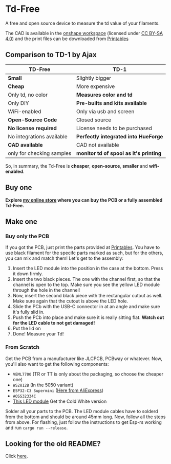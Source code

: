 # Td-Free

A free and open source device to measure the td value of your filaments.

The CAD is available in the [onshape workspace](https://cad.onshape.com/documents/e7ec65aec40b24c9a33c1902/w/dc90f86d4d08d2181a707cee/e/a86c6c8c0a4124509901ffce)
(licensed under [CC BY-SA 4.0](https://creativecommons.org/licenses/by-sa/4.0/)) and the print files can be downloaded from [Printables](https://www.printables.com/model/919380-td-free)

## Comparison to TD-1 by Ajax

| TD-Free                   | TD-1                                     |
| ------------------------- | ---------------------------------------- |
| **Small**                 | Slightly bigger                          |
| **Cheap**                 | More expensive                           |
| Only td, no color         | **Measures color and td**                |
| Only DIY                  | **Pre-builts and kits available**        |
| WiFi-enabled              | Only via usb and screen                  |
| **Open-Source Code**      | Closed source                            |
| **No license required**   | License needs to be purchased            |
| No integrations available | **Perfectly integrated into HueForge**   |
| **CAD available**         | CAD not available                        |
| only for checking samples | **monitor td of spool as it's printing** |

So, in summary, the Td-Free is **cheaper**, **open-source**, **smaller** and **wifi-enabled**.

## Buy one

**Explore [my online store](https://mawoka.eu/shop) where you can buy the PCB or a fully assembled Td-Free.**

## Make one

### Buy only the PCB

If you got the PCB, just print the parts provided at [Printables](https://www.printables.com/model/919380-td-free-an-open-source-alternative-to-the-td-1).
You have to use black filament for the specifc parts marked as such, but for the others, you can mix and match them! Let's get to the assembly:

1. Insert the LED module into the position in the case at the bottom. Press it down firmly.
2. Insert the two black pieces. The one with the channel first, so that the channel is open to the top. Make sure you see the yellow LED module through the hole in the channel!
3. Now, insert the second black piece with the rectangular cutout as well. Make sure again that the cutout is above the LED hole.
4. Slide the PCb with the USB-C connector in at an angle and make sure it's fully slid in.
5. Push the PCb into place and make sure it is really sitting flat. **Watch out for the LED cable to not get damaged!**
6. Put the lid on
7. Done! Measure your Td!

### From Scratch
Get the PCB from a manufacturer like JLCPCB, PCBway or whatever. Now, you'll also want to get the following components:
- `VEML7700` (TR or TT is only about the packaging, so choose the cheaper one)
- `WS2812B` (In the 5050 variant)
- `ESP32-C3 Supermini` ([Here from AliExpress](https://s.click.aliexpress.com/e/_DmNdnTB))
- `AOSS32334C`
- [This LED module](https://s.click.aliexpress.com/e/_DF3Gdpb) Get the Cold White version

Solder all your parts to the PCB. The LED module cables have to solderd from the bottom and should be around 45mm long.
Now, follow all the steps from above. For flashing, just follow the instructions to get Esp-rs working and run `cargo run --release`.



## Looking for the old README?
Click [here](https://github.com/mawoka-myblock/td-free/blob/v2.0.0/README.md).
